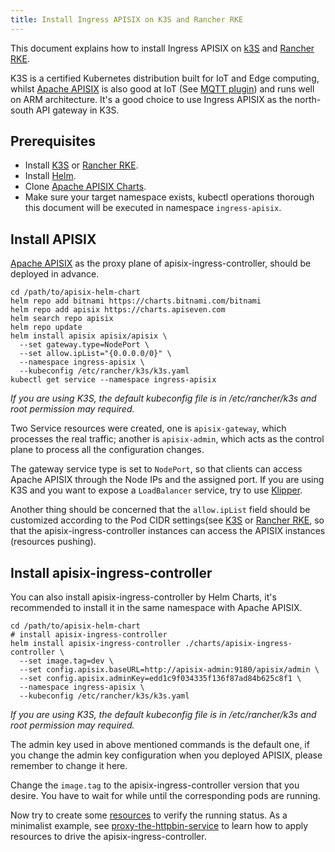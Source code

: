 ```yaml
---
title: Install Ingress APISIX on K3S and Rancher RKE
---
```


<!--
#
# Licensed to the Apache Software Foundation (ASF) under one or more
# contributor license agreements.  See the NOTICE file distributed with
# this work for additional information regarding copyright ownership.
# The ASF licenses this file to You under the Apache License, Version 2.0
# (the "License"); you may not use this file except in compliance with
# the License.  You may obtain a copy of the License at
#
#     http://www.apache.org/licenses/LICENSE-2.0
#
# Unless required by applicable law or agreed to in writing, software
# distributed under the License is distributed on an "AS IS" BASIS,
# WITHOUT WARRANTIES OR CONDITIONS OF ANY KIND, either express or implied.
# See the License for the specific language governing permissions and
# limitations under the License.
#
-->

This document explains how to install Ingress APISIX on [k3S](https://k3s.io/) and [Rancher RKE](https://rancher.com/products/rke/).

K3S is a certified Kubernetes distribution built for IoT and Edge computing, whilst [Apache APISIX](https://apisix.apache.org) is also good at IoT (See [MQTT plugin](https://github.com/apache/apisix/blob/master/doc/plugins/mqtt-proxy.md)) and runs well on ARM architecture.
It's a good choice to use Ingress APISIX as the north-south API gateway in K3S.

## Prerequisites

* Install [K3S](https://rancher.com/docs/k3s/latest/en/installation/) or [Rancher RKE](https://rancher.com/docs/rke/latest/en/installation/).
* Install [Helm](https://helm.sh/).
* Clone [Apache APISIX Charts](https://github.com/apache/apisix-helm-chart).
* Make sure your target namespace exists, kubectl operations thorough this document will be executed in namespace `ingress-apisix`.

## Install APISIX

[Apache APISIX](http://apisix.apache.org/) as the proxy plane of apisix-ingress-controller, should be deployed in advance.

```shell
cd /path/to/apisix-helm-chart
helm repo add bitnami https://charts.bitnami.com/bitnami
helm repo add apisix https://charts.apiseven.com
helm search repo apisix
helm repo update
helm install apisix apisix/apisix \
  --set gateway.type=NodePort \
  --set allow.ipList="{0.0.0.0/0}" \
  --namespace ingress-apisix \
  --kubeconfig /etc/rancher/k3s/k3s.yaml
kubectl get service --namespace ingress-apisix
```

*If you are using K3S, the default kubeconfig file is in /etc/rancher/k3s and root permission may required.*

Two Service resources were created, one is `apisix-gateway`, which processes the real traffic; another is `apisix-admin`, which acts as the control plane to process all the configuration changes.

The gateway service type is set to `NodePort`, so that clients can access Apache APISIX through the Node IPs and the assigned port.
If you are using K3S and you want to expose a `LoadBalancer` service, try to use [Klipper](https://github.com/k3s-io/klipper-lb).

Another thing should be concerned that the `allow.ipList` field should be customized according to the Pod CIDR settings(see [K3S](https://rancher.com/docs/k3s/latest/en/installation/install-options/server-config/#networking) or [Rancher RKE](https://rancher.com/docs/rancher/v2.x/en/cluster-provisioning/rke-clusters/options/#cluster-config-file), so that the apisix-ingress-controller instances can access the APISIX instances (resources pushing).

## Install apisix-ingress-controller

You can also install apisix-ingress-controller by Helm Charts, it's recommended to install it in the same namespace with Apache APISIX.

```shell
cd /path/to/apisix-helm-chart
# install apisix-ingress-controller
helm install apisix-ingress-controller ./charts/apisix-ingress-controller \
  --set image.tag=dev \
  --set config.apisix.baseURL=http://apisix-admin:9180/apisix/admin \
  --set config.apisix.adminKey=edd1c9f034335f136f87ad84b625c8f1 \
  --namespace ingress-apisix \
  --kubeconfig /etc/rancher/k3s/k3s.yaml
```

*If you are using K3S, the default kubeconfig file is in /etc/rancher/k3s and root permission may required.*

The admin key used in above mentioned commands is the default one, if you change the admin key configuration when you deployed APISIX, please remember to change it here.

Change the `image.tag` to the apisix-ingress-controller version that you desire. You have to wait for while until the corresponding pods are running.

Now try to create some [resources](../CRD-specification.md) to verify the running status. As a minimalist example, see [proxy-the-httpbin-service](../samples/proxy-the-httpbin-service.md) to learn how to apply resources to drive the apisix-ingress-controller.
